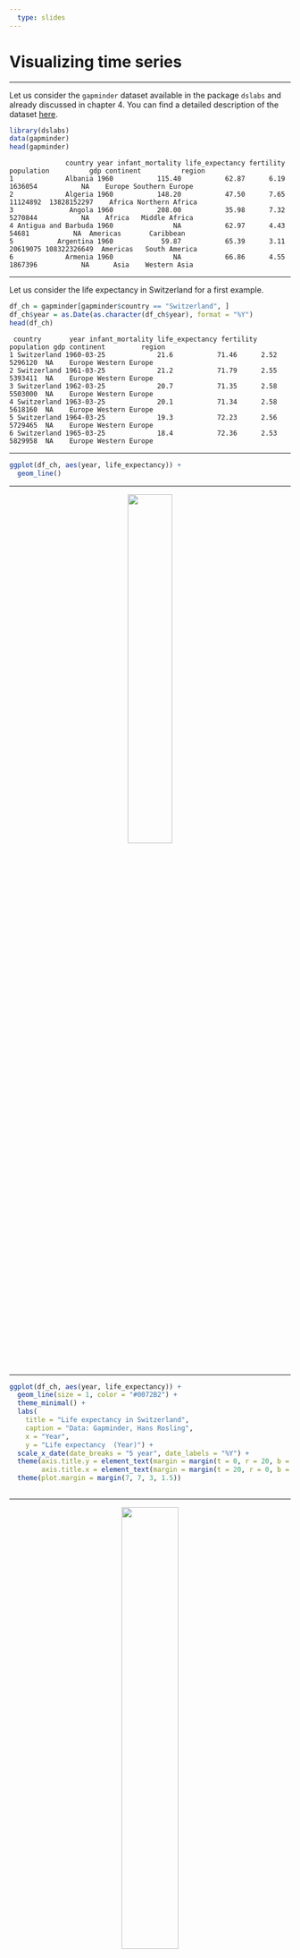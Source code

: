 ```yaml
---
  type: slides
---
```

# Visualizing time series
---

Let us consider the `gapminder` dataset available in the package `dslabs` and already discussed in chapter 4. You can find a detailed description of the dataset [here](https://stat.ethz.ch/R-manual/R-devel/library/datasets/html/iris.html).


```R
library(dslabs)
data(gapminder)
head(gapminder)
``` 



```out
              country year infant_mortality life_expectancy fertility population          gdp continent          region
1             Albania 1960           115.40           62.87      6.19    1636054           NA    Europe Southern Europe
2             Algeria 1960           148.20           47.50      7.65   11124892  13828152297    Africa Northern Africa
3              Angola 1960           208.00           35.98      7.32    5270844           NA    Africa   Middle Africa
4 Antigua and Barbuda 1960               NA           62.97      4.43      54681           NA  Americas       Caribbean
5           Argentina 1960            59.87           65.39      3.11   20619075 108322326649  Americas   South America
6             Armenia 1960               NA           66.86      4.55    1867396           NA      Asia    Western Asia
``` 


---

Let us consider the life expectancy in Switzerland for a first example.

```R
df_ch = gapminder[gapminder$country == "Switzerland", ]
df_ch$year = as.Date(as.character(df_ch$year), format = "%Y")
head(df_ch)
```


```out
 country       year infant_mortality life_expectancy fertility population gdp continent         region
1 Switzerland 1960-03-25             21.6           71.46      2.52    5296120  NA    Europe Western Europe
2 Switzerland 1961-03-25             21.2           71.79      2.55    5393411  NA    Europe Western Europe
3 Switzerland 1962-03-25             20.7           71.35      2.58    5503000  NA    Europe Western Europe
4 Switzerland 1963-03-25             20.1           71.34      2.58    5618160  NA    Europe Western Europe
5 Switzerland 1964-03-25             19.3           72.23      2.56    5729465  NA    Europe Western Europe
6 Switzerland 1965-03-25             18.4           72.36      2.53    5829958  NA    Europe Western Europe
```

---


```R
ggplot(df_ch, aes(year, life_expectancy)) +
  geom_line() 
```

---

<div style="text-align:center"><img src="line1.png" alt=" " width="40%"></div>

---

```R
ggplot(df_ch, aes(year, life_expectancy)) +
  geom_line(size = 1, color = "#0072B2") +
  theme_minimal() +
  labs(
    title = "Life expectancy in Switzerland",
    caption = "Data: Gapminder, Hans Rosling",
    x = "Year", 
    y = "Life expectancy  (Year)") + 
  scale_x_date(date_breaks = "5 year", date_labels = "%Y") +
  theme(axis.title.y = element_text(margin = margin(t = 0, r = 20, b = 0, l = 0)),
        axis.title.x = element_text(margin = margin(t = 20, r = 0, b = 0, l = 0))) +
  theme(plot.margin = margin(7, 7, 3, 1.5))
  
```

---

<div style="text-align:center"><img src="line2.png" alt=" " width="45%"></div>

---

```R
ggplot(df_ch, aes(year, life_expectancy)) +
  geom_line(size = 1, color = "#0072B2") +
  scale_y_continuous(limits = c(55, 90), expand = c(0, 0),
                     name = "preprints / month") + 
  theme_minimal() +
  labs(
    title = "Life expectancy in Switzerland",
    caption = "Data: Gapminder, Hans Rosling",
    x = "Year", 
    y = "Life expectancy  (Year)") + 
  scale_x_date(date_breaks = "5 year", date_labels = "%Y") +
  theme(axis.title.y = element_text(margin = margin(t = 0, r = 20, b = 0, l = 0)),
        axis.title.x = element_text(margin = margin(t = 20, r = 0, b = 0, l = 0))) +
  theme(plot.margin = margin(7, 7, 3, 1.5))
Let us now represent the Life expectancy over the years, comparing Canada, China, Egypt, Germany and Switzerland.
```

---

<div style="text-align:center"><img src="line4.png" alt=" " width="45%"></div>

---



```R
gapminder %>%
  filter(country %in% c("Switzerland", "Canada", "China", 
                        "India", "Egypt", "Germany", "Nepal")) %>%
  group_by(year, country) %>%
  summarise(life_expectancy = mean(life_expectancy)) %>%
  ggplot(aes(x=year, y=life_expectancy, color=country)) +
  geom_line(size=1)+ 
  theme_minimal() +
  labs(
    title = "Evolution of Life expectancy per country",
    caption = "Data: Gapminder, Gapminder Foundation",
    x = "Year", 
    y = "Life expectancy",
    color = "Country"
  )
```

---

<div style="text-align:center"><img src="line3.png" alt=" " width="45%"></div>
